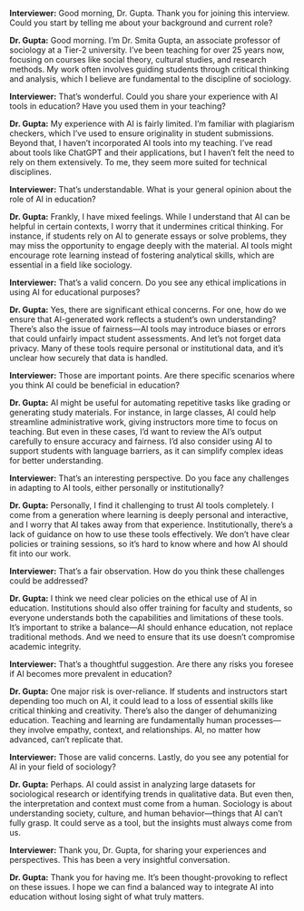 **Interviewer:** Good morning, Dr. Gupta. Thank you for joining this interview. Could you start by telling me about your background and current role?

**Dr. Gupta:** Good morning. I’m Dr. Smita Gupta, an associate professor of sociology at a Tier-2 university. I’ve been teaching for over 25 years now, focusing on courses like social theory, cultural studies, and research methods. My work often involves guiding students through critical thinking and analysis, which I believe are fundamental to the discipline of sociology.

**Interviewer:** That’s wonderful. Could you share your experience with AI tools in education? Have you used them in your teaching?

**Dr. Gupta:** My experience with AI is fairly limited. I’m familiar with plagiarism checkers, which I’ve used to ensure originality in student submissions. Beyond that, I haven’t incorporated AI tools into my teaching. I’ve read about tools like ChatGPT and their applications, but I haven’t felt the need to rely on them extensively. To me, they seem more suited for technical disciplines.

**Interviewer:** That’s understandable. What is your general opinion about the role of AI in education?

**Dr. Gupta:** Frankly, I have mixed feelings. While I understand that AI can be helpful in certain contexts, I worry that it undermines critical thinking. For instance, if students rely on AI to generate essays or solve problems, they may miss the opportunity to engage deeply with the material. AI tools might encourage rote learning instead of fostering analytical skills, which are essential in a field like sociology.

**Interviewer:** That’s a valid concern. Do you see any ethical implications in using AI for educational purposes?

**Dr. Gupta:** Yes, there are significant ethical concerns. For one, how do we ensure that AI-generated work reflects a student’s own understanding? There’s also the issue of fairness—AI tools may introduce biases or errors that could unfairly impact student assessments. And let’s not forget data privacy. Many of these tools require personal or institutional data, and it’s unclear how securely that data is handled.

**Interviewer:** Those are important points. Are there specific scenarios where you think AI could be beneficial in education?

**Dr. Gupta:** AI might be useful for automating repetitive tasks like grading or generating study materials. For instance, in large classes, AI could help streamline administrative work, giving instructors more time to focus on teaching. But even in these cases, I’d want to review the AI’s output carefully to ensure accuracy and fairness. I’d also consider using AI to support students with language barriers, as it can simplify complex ideas for better understanding.

**Interviewer:** That’s an interesting perspective. Do you face any challenges in adapting to AI tools, either personally or institutionally?

**Dr. Gupta:** Personally, I find it challenging to trust AI tools completely. I come from a generation where learning is deeply personal and interactive, and I worry that AI takes away from that experience. Institutionally, there’s a lack of guidance on how to use these tools effectively. We don’t have clear policies or training sessions, so it’s hard to know where and how AI should fit into our work.

**Interviewer:** That’s a fair observation. How do you think these challenges could be addressed?

**Dr. Gupta:** I think we need clear policies on the ethical use of AI in education. Institutions should also offer training for faculty and students, so everyone understands both the capabilities and limitations of these tools. It’s important to strike a balance—AI should enhance education, not replace traditional methods. And we need to ensure that its use doesn’t compromise academic integrity.

**Interviewer:** That’s a thoughtful suggestion. Are there any risks you foresee if AI becomes more prevalent in education?

**Dr. Gupta:** One major risk is over-reliance. If students and instructors start depending too much on AI, it could lead to a loss of essential skills like critical thinking and creativity. There’s also the danger of dehumanizing education. Teaching and learning are fundamentally human processes—they involve empathy, context, and relationships. AI, no matter how advanced, can’t replicate that.

**Interviewer:** Those are valid concerns. Lastly, do you see any potential for AI in your field of sociology?

**Dr. Gupta:** Perhaps. AI could assist in analyzing large datasets for sociological research or identifying trends in qualitative data. But even then, the interpretation and context must come from a human. Sociology is about understanding society, culture, and human behavior—things that AI can’t fully grasp. It could serve as a tool, but the insights must always come from us.

**Interviewer:** Thank you, Dr. Gupta, for sharing your experiences and perspectives. This has been a very insightful conversation.

**Dr. Gupta:** Thank you for having me. It’s been thought-provoking to reflect on these issues. I hope we can find a balanced way to integrate AI into education without losing sight of what truly matters.